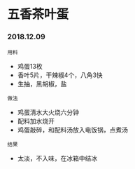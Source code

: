 # 五香茶叶蛋

### 2018.12.09

```
用料
```

* 鸡蛋13枚
* 香叶5片，干辣椒4个，八角3快
* 生抽，黑胡椒，盐



```
做法
```

* 鸡蛋清水大火烧六分钟
* 配料加水烧开
* 鸡蛋敲碎，和配料汤放入电饭锅，点煮汤

```
结果
```

* 太淡，不入味，在冰箱中结冰



